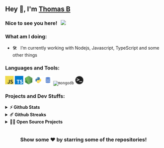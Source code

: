 
## Hey 👋, I'm [Thomas B](https://github.com/Korben85/)
<!--
[![Linkedin Badge](https://img.shields.io/badge/-LinkedIn-0e76a8?style=flat-square&logo=Linkedin&logoColor=white)](https://linkedin.com/in/USERNAME)
[![Website Badge](https://img.shields.io/badge/Website-3b5998?style=flat-square&logo=google-chrome&logoColor=white)](https://USERNAME.github.io/)
[![Twitter Badge](https://img.shields.io/badge/-Twitter-00acee?style=flat-square&logo=Twitter&logoColor=white)](https://twitter.com/USERNAME)
-->
### Nice to see you here! &nbsp; ![](https://visitor-badge.glitch.me/badge?page_id=Korben85.Korben85&style=flat-square&color=0088cc)

<!--
Add smth about me...
-->

### What am I doing:

- 🛠 &nbsp; I’m currently working with Nodejs, Javascript, TypeScript and some other things

<!--
### My Absolute Favorites:

- 💻 &nbsp; I love exploring new tech 
-->

### Languages and Tools:

<code><img height="27" src="https://raw.githubusercontent.com/github/explore/80688e429a7d4ef2fca1e82350fe8e3517d3494d/topics/javascript/javascript.png" alt="javascript"></code>
<code><img height="27" src="https://raw.githubusercontent.com/github/explore/80688e429a7d4ef2fca1e82350fe8e3517d3494d/topics/typescript/typescript.png" alt="typescript"></code>
<code><img height="27" src="https://raw.githubusercontent.com/github/explore/80688e429a7d4ef2fca1e82350fe8e3517d3494d/topics/nodejs/nodejs.png" alt="nodejs"></code>
<code><img height="27" src="https://raw.githubusercontent.com/github/explore/80688e429a7d4ef2fca1e82350fe8e3517d3494d/topics/python/python.png" alt="python"></code>
<code><img height="27" src="https://raw.githubusercontent.com/github/explore/80688e429a7d4ef2fca1e82350fe8e3517d3494d/topics/sql/sql.png" alt="sql"></code>
<code><img height="27" src="https://encrypted-tbn0.gstatic.com/images?q=tbn%3AANd9GcSTTzPAw-55ssm1Im594xYZ9eRQu2JylrkYLg&usqp=CAU" alt="mongodb"></code>
<code><img height="27" src="https://raw.githubusercontent.com/github/explore/80688e429a7d4ef2fca1e82350fe8e3517d3494d/topics/terminal/terminal.png" alt="terminal"></code>

### Projects and Dev Stuffs:

<details>	
  <summary><b>⚡ Github Stats</b></summary>

  <br />
  <img height="180em" src="https://github-readme-stats.vercel.app/api?username=Korben85&show_icons=true&hide_border=true&&count_private=true&include_all_commits=true" />
  <img height="180em" src="https://github-readme-stats.vercel.app/api/top-langs/?username=Korben85&exclude_repo=KNN-Image-Classification&show_icons=true&hide_border=true&layout=compact&langs_count=8"/>
</details>

<details>	
  <summary><b>☄️ Github Streaks</b></summary>

  <br />
  <img height="180em" src="https://github-readme-streak-stats.herokuapp.com/?user=Korben85&hide_border=true" />
</details>

<details>
  <summary><b>🧑‍🚀 Open Source Projects</b></summary>

  <br />
  <table>
    <thead align="center">
      <tr border: none;>
        <td><b>💻 Projects</b></td>
        <td><b>🌟 Stars</b></td>
        <td><b>🍴 Forks</b></td>
        <td><b>🐛 Issues</b></td>
        <td><b>🔔 Pull Requests</b></td>
        <td><b>👨‍💻 Language</b></td>
      </tr>
    </thead>
    <tbody>
      <tr>
	      <td><a href="https://github.com/DestinyItemManager/DIM"><b>DestinyItemManager</b></a></td>
        <td><img alt="Stars" src="https://img.shields.io/github/stars/DestinyItemManager/DIM?style=flat-square&labelColor=343b41"/></td>
        <td><img alt="Forks" src="https://img.shields.io/github/forks/DestinyItemManager/DIM?style=flat-square&labelColor=343b41"/></td>
        <td><img alt="Issues" src="https://img.shields.io/github/issues/DestinyItemManager/DIM?style=flat-square"/></td>
        <td><img alt="Pull Requests" src="https://img.shields.io/github/issues-pr/DestinyItemManager/DIM?style=flat-square"/></td>
        <td><img alt="Language" src="https://img.shields.io/github/languages/top/DestinyItemManager/DIM?style=flat-square"/></td>
      </tr>
    </tbody>
  </table>
  <br />
</details>

#

<div align="center">

### Show some ❤️ by starring some of the repositories!

</div>
<!--
**Korben85/Korben85** is a ✨ _special_ ✨ repository because its `README.md` (this file) appears on your GitHub profile.

Here are some ideas to get you started:

- 🔭 I’m currently working on ...
- 🌱 I’m currently learning ...
- 👯 I’m looking to collaborate on ...
- 🤔 I’m looking for help with ...
- 💬 Ask me about ...
- 📫 How to reach me: ...
- 😄 Pronouns: ...
- ⚡ Fun fact: ...
-->
